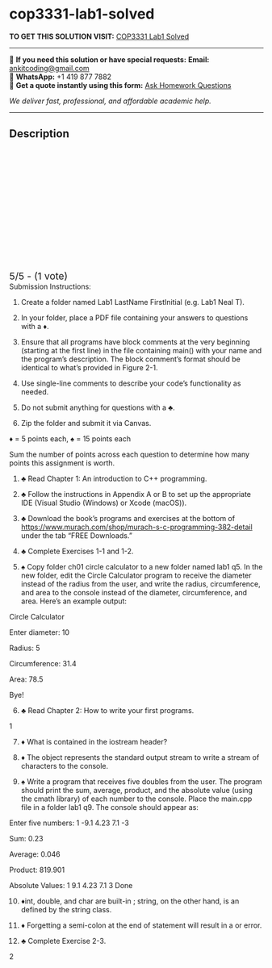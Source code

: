 # cop3331-lab1-solved
**TO GET THIS SOLUTION VISIT:** [COP3331 Lab1 Solved](https://www.ankitcodinghub.com/product/cop3331lab1-solved-2/)


---

📩 **If you need this solution or have special requests:** **Email:** ankitcoding@gmail.com  
📱 **WhatsApp:** +1 419 877 7882  
📄 **Get a quote instantly using this form:** [Ask Homework Questions](https://www.ankitcodinghub.com/services/ask-homework-questions/)

*We deliver fast, professional, and affordable academic help.*

---

<h2>Description</h2>



<div class="kk-star-ratings kksr-auto kksr-align-center kksr-valign-top" data-payload="{&quot;align&quot;:&quot;center&quot;,&quot;id&quot;:&quot;112731&quot;,&quot;slug&quot;:&quot;default&quot;,&quot;valign&quot;:&quot;top&quot;,&quot;ignore&quot;:&quot;&quot;,&quot;reference&quot;:&quot;auto&quot;,&quot;class&quot;:&quot;&quot;,&quot;count&quot;:&quot;1&quot;,&quot;legendonly&quot;:&quot;&quot;,&quot;readonly&quot;:&quot;&quot;,&quot;score&quot;:&quot;5&quot;,&quot;starsonly&quot;:&quot;&quot;,&quot;best&quot;:&quot;5&quot;,&quot;gap&quot;:&quot;4&quot;,&quot;greet&quot;:&quot;Rate this product&quot;,&quot;legend&quot;:&quot;5\/5 - (1 vote)&quot;,&quot;size&quot;:&quot;24&quot;,&quot;title&quot;:&quot;COP3331 Lab1 Solved&quot;,&quot;width&quot;:&quot;138&quot;,&quot;_legend&quot;:&quot;{score}\/{best} - ({count} {votes})&quot;,&quot;font_factor&quot;:&quot;1.25&quot;}">

<div class="kksr-stars">

<div class="kksr-stars-inactive">
            <div class="kksr-star" data-star="1" style="padding-right: 4px">


<div class="kksr-icon" style="width: 24px; height: 24px;"></div>
        </div>
            <div class="kksr-star" data-star="2" style="padding-right: 4px">


<div class="kksr-icon" style="width: 24px; height: 24px;"></div>
        </div>
            <div class="kksr-star" data-star="3" style="padding-right: 4px">


<div class="kksr-icon" style="width: 24px; height: 24px;"></div>
        </div>
            <div class="kksr-star" data-star="4" style="padding-right: 4px">


<div class="kksr-icon" style="width: 24px; height: 24px;"></div>
        </div>
            <div class="kksr-star" data-star="5" style="padding-right: 4px">


<div class="kksr-icon" style="width: 24px; height: 24px;"></div>
        </div>
    </div>

<div class="kksr-stars-active" style="width: 138px;">
            <div class="kksr-star" style="padding-right: 4px">


<div class="kksr-icon" style="width: 24px; height: 24px;"></div>
        </div>
            <div class="kksr-star" style="padding-right: 4px">


<div class="kksr-icon" style="width: 24px; height: 24px;"></div>
        </div>
            <div class="kksr-star" style="padding-right: 4px">


<div class="kksr-icon" style="width: 24px; height: 24px;"></div>
        </div>
            <div class="kksr-star" style="padding-right: 4px">


<div class="kksr-icon" style="width: 24px; height: 24px;"></div>
        </div>
            <div class="kksr-star" style="padding-right: 4px">


<div class="kksr-icon" style="width: 24px; height: 24px;"></div>
        </div>
    </div>
</div>


<div class="kksr-legend" style="font-size: 19.2px;">
            5/5 - (1 vote)    </div>
    </div>
Submission Instructions:

1. Create a folder named Lab1 LastName FirstInitial (e.g. Lab1 Neal T).

2. In your folder, place a PDF file containing your answers to questions with a ♦.

4. Ensure that all programs have block comments at the very beginning (starting at the first line) in the file containing main() with your name and the program’s description. The block comment’s format should be identical to what’s provided in Figure 2-1.

5. Use single-line comments to describe your code’s functionality as needed.

6. Do not submit anything for questions with a ♣.

7. Zip the folder and submit it via Canvas.

♦ = 5 points each, ♠ = 15 points each

Sum the number of points across each question to determine how many points this assignment is worth.

1. ♣ Read Chapter 1: An introduction to C++ programming.

2. ♣ Follow the instructions in Appendix A or B to set up the appropriate IDE (Visual Studio (Windows) or Xcode (macOS)).

3. ♣ Download the book’s programs and exercises at the bottom of https://www.murach.com/shop/murach-s-c-programming-382-detail under the tab “FREE Downloads.”

4. ♣ Complete Exercises 1-1 and 1-2.

5. ♠ Copy folder ch01 circle calculator to a new folder named lab1 q5. In the new folder, edit the Circle Calculator program to receive the diameter instead of the radius from the user, and write the radius, circumference, and area to the console instead of the diameter, circumference, and area. Here’s an example output:

Circle Calculator

Enter diameter: 10

Radius: 5

Circumference: 31.4

Area: 78.5

Bye!

6. ♣ Read Chapter 2: How to write your first programs.

1

7. ♦ What is contained in the iostream header?

8. ♦ The object represents the standard output stream to write a stream of characters to the console.

9. ♠ Write a program that receives five doubles from the user. The program should print the sum, average, product, and the absolute value (using the cmath library) of each number to the console. Place the main.cpp file in a folder lab1 q9. The console should appear as:

Enter five numbers: 1 -9.1 4.23 7.1 -3

Sum: 0.23

Average: 0.046

Product: 819.901

Absolute Values: 1 9.1 4.23 7.1 3 Done

10. ♦int, double, and char are built-in ; string, on the other hand, is an defined by the string class.

11. ♦ Forgetting a semi-colon at the end of statement will result in a or error.

12. ♣ Complete Exercise 2-3.

2
